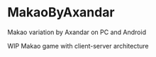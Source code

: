 # MakaoByAxandar
Makao variation by Axandar on PC and Android

WIP Makao game with client-server architecture
